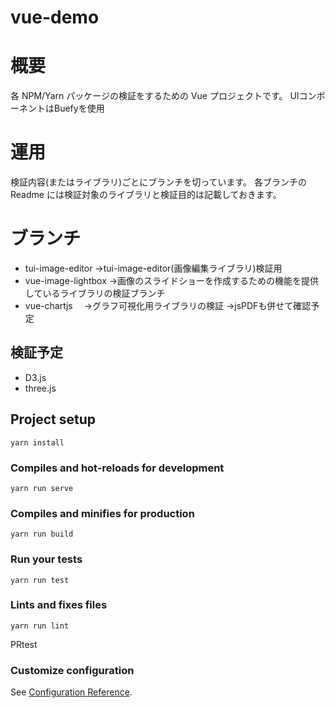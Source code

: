 # vue-demo

# 概要

各 NPM/Yarn パッケージの検証をするための Vue プロジェクトです。
UIコンポーネントはBuefyを使用

# 運用

検証内容(またはライブラリ)ごとにブランチを切っています。
各ブランチの Readme には検証対象のライブラリと検証目的は記載しておきます。

# ブランチ

- tui-image-editor
  →tui-image-editor(画像編集ライブラリ)検証用
- vue-image-lightbox
  →画像のスライドショーを作成するための機能を提供しているライブラリの検証ブランチ
- vue-chartjs
　→グラフ可視化用ライブラリの検証
  →jsPDFも併せて確認予定

## 検証予定
- D3.js
- three.js

## Project setup

```
yarn install
```

### Compiles and hot-reloads for development

```
yarn run serve
```

### Compiles and minifies for production

```
yarn run build
```

### Run your tests

```
yarn run test
```

### Lints and fixes files

```
yarn run lint
```

PRtest

### Customize configuration

See [Configuration Reference](https://cli.vuejs.org/config/).
